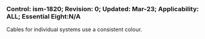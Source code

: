 ### Control: ism-1820; Revision: 0; Updated: Mar-23; Applicability: ALL; Essential Eight:N/A
<p>Cables for individual systems use a consistent colour.</p>